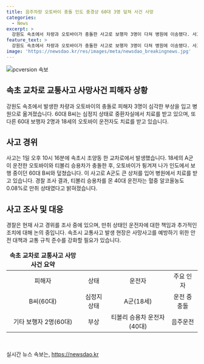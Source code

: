 ```yaml
---
title: 음주차량 오토바이 충돌 인도 중경상 60대 3명 덮쳐 사건 사망
categories:
  - News
excerpt: >
  강원도 속초에서 차량과 오토바이가 충돌한 사고로 보행자 3명이 다쳐 병원에 이송됐다. 사고는 1일 오후 10시 16분에 발생했고, 충돌로 오토바이가 튕겨져 나가 60대 보행자 3명을 덮쳤다. 이로 인해 한 명은 중환자실에서 치료를 받고 있으며, 오토바이 운전자와 차량 운전자에게도 상처가 있었다. 사고 당시 차량 운전자는 만취 상태였다. 현재 경찰은 사고 경위를 조사 중이다.
feature_text: >
  강원도 속초에서 차량과 오토바이가 충돌한 사고로 보행자 3명이 다쳐 병원에 이송됐다. 사고는 1일 오후 10시 16분에 발생했고, 충돌로 오토바이가 튕겨져 나가 60대 보행자 3명을 덮쳤다. 이로 인해 한 명은 중환자실에서 치료를 받고 있으며, 오토바이 운전자와 차량 운전자에게도 상처가 있었다. 사고 당시 차량 운전자는 만취 상태였다. 현재 경찰은 사고 경위를 조사 중이다.
image: 'https://newsdao.kr/res/images/meta/newsdao_breakingnews.jpg'
---
```


<p><img src="https://newsdao.kr/res/images/meta/newsdao_breakingnews.jpg" alt="pcversion 속보" /></p>

<h2 data-ke-size="size26">속초 교차로 교통사고 사망사건 피해자 상황</h2>

<p data-ke-size="size16">강원도 속초에서 발생한 차량과 오토바이의 충돌로 피해자 3명이 심각한 부상을 입고 병원으로 옮겨졌습니다. 60대 B씨는 심정지 상태로 중환자실에서 치료를 받고 있으며, 또 다른 60대 보행자 2명과 18세의 오토바이 운전자도 치료를 받고 있습니다.</p>

<h2 data-ke-size="size26">사고 경위</h2>

<p data-ke-size="size16">사고는 1일 오후 10시 16분에 속초시 조양동 한 교차로에서 발생했습니다. 18세의 A군이 운전한 오토바이와 티볼리 승용차가 충돌한 후, 오토바이가 튕겨져 나가 인도에서 보행 중이던 60대 B씨와 덮쳤습니다. 이 사고로 A군도 큰 상처를 입어 병원에서 치료를 받고 있습니다. 경찰 조사 결과, 티볼리 승용차를 몬 40대 운전자는 혈중 알코올농도 0.08%로 만취 상태였다고 밝혀졌습니다.</p>

<h2 data-ke-size="size26">사고 조사 및 대응</h2>

<p data-ke-size="size16">경찰은 현재 사고 경위를 조사 중에 있으며, 만취 상태인 운전자에 대한 책임과 추가적인 조치에 대해 논의 중입니다. 속초시 교통사고 발생 현장은 사망사고를 예방하기 위한 안전 대책과 교통 규칙 준수를 강화할 필요가 있습니다.</p>

<table>
<thead>
<tr>
<td style="text-align: center; height: 17px;"><b>속초 교차로 교통사고 사망사건 요약</b></td>
</tr>
</thead>
<tbody>
<tr>
<td style="text-align: center; height: 17px;">피해자</td>
<td style="text-align: center; height: 17px;">상태</td>
<td style="text-align: center; height: 17px;">운전자</td>
<td style="text-align: center; height: 17px;">주요 인자</td>
</tr>
<tr>
<td style="text-align: center; height: 17px;">B씨(60대)</td>
<td style="text-align: center; height: 17px;">심정지 상태</td>
<td style="text-align: center; height: 17px;">A군(18세)</td>
<td style="text-align: center; height: 17px;">운전 중 충돌</td>
</tr>
<tr>
<td style="text-align: center; height: 17px;">기타 보행자 2명(60대)</td>
<td style="text-align: center; height: 17px;">부상</td>
<td style="text-align: center; height: 17px;">티볼리 승용차 운전자(40대)</td>
<td style="text-align: center; height: 17px;">음주운전</td>
</tr>
</tbody>
</table>

<p data-ke-size="size16">&nbsp;</p>
실시간 뉴스 속보는, <a href="https://newsdao.kr" rel="dofollow">https://newsdao.kr</a>


